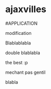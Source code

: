 # ajaxvilles

#APPLICATION

modification

Blablablabla

double blablabla

the best :p


mechant pas gentil

blabla
